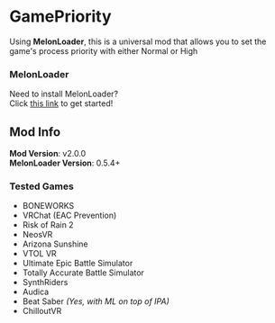 # GamePriority
Using **MelonLoader**, this is a universal mod that allows you to set the game's process priority with either Normal or High

### MelonLoader
Need to install MelonLoader?<br>
Click [this link](https://melonwiki.xyz/) to get started!

## Mod Info
**Mod Version**: v2.0.0<br>
**MelonLoader Version**: 0.5.4+

### Tested Games
- BONEWORKS
- VRChat (EAC Prevention)
- Risk of Rain 2
- NeosVR
- Arizona Sunshine
- VTOL VR
- Ultimate Epic Battle Simulator
- Totally Accurate Battle Simulator
- SynthRiders
- Audica
- Beat Saber _(Yes, with ML on top of IPA)_
- ChilloutVR
